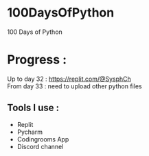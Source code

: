 # 100DaysOfPython
100 Days of Python 

# Progress : 
Up to day 32  : https://replit.com/@SysphCh   
From day 33 :  need to upload other python files

## Tools I use : 

- Replit
- Pycharm
- Codingrooms App
- Discord channel 

## 
